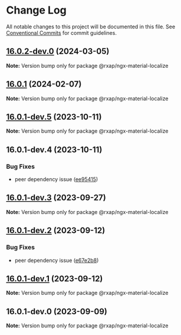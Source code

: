 # Change Log

All notable changes to this project will be documented in this file.
See [Conventional Commits](https://conventionalcommits.org) for commit guidelines.

## [16.0.2-dev.0](https://gitlab.com/rxap/packages/compare/@rxap/ngx-material-localize@16.0.1...@rxap/ngx-material-localize@16.0.2-dev.0) (2024-03-05)

**Note:** Version bump only for package @rxap/ngx-material-localize

## [16.0.1](https://gitlab.com/rxap/packages/compare/@rxap/ngx-material-localize@16.0.1-dev.5...@rxap/ngx-material-localize@16.0.1) (2024-02-07)

**Note:** Version bump only for package @rxap/ngx-material-localize

## [16.0.1-dev.5](https://gitlab.com/rxap/packages/compare/@rxap/ngx-material-localize@16.0.1-dev.4...@rxap/ngx-material-localize@16.0.1-dev.5) (2023-10-11)

**Note:** Version bump only for package @rxap/ngx-material-localize

## 16.0.1-dev.4 (2023-10-11)

### Bug Fixes

- peer dependency issue ([ee95415](https://gitlab.com/rxap/packages/commit/ee95415370d9ef2396916d6c25061a0df791034a))

## [16.0.1-dev.3](https://gitlab.com/rxap/packages/compare/@rxap/ngx-material-localize@16.0.1-dev.2...@rxap/ngx-material-localize@16.0.1-dev.3) (2023-09-27)

**Note:** Version bump only for package @rxap/ngx-material-localize

## [16.0.1-dev.2](https://gitlab.com/rxap/packages/compare/@rxap/ngx-material-localize@16.0.1-dev.1...@rxap/ngx-material-localize@16.0.1-dev.2) (2023-09-12)

### Bug Fixes

- peer dependency issue ([e67e2b8](https://gitlab.com/rxap/packages/commit/e67e2b8eb884b598536d16c2c544a9ad9be5b53e))

## [16.0.1-dev.1](https://gitlab.com/rxap/packages/compare/@rxap/ngx-material-localize@16.0.1-dev.0...@rxap/ngx-material-localize@16.0.1-dev.1) (2023-09-12)

**Note:** Version bump only for package @rxap/ngx-material-localize

## 16.0.1-dev.0 (2023-09-09)

**Note:** Version bump only for package @rxap/ngx-material-localize
